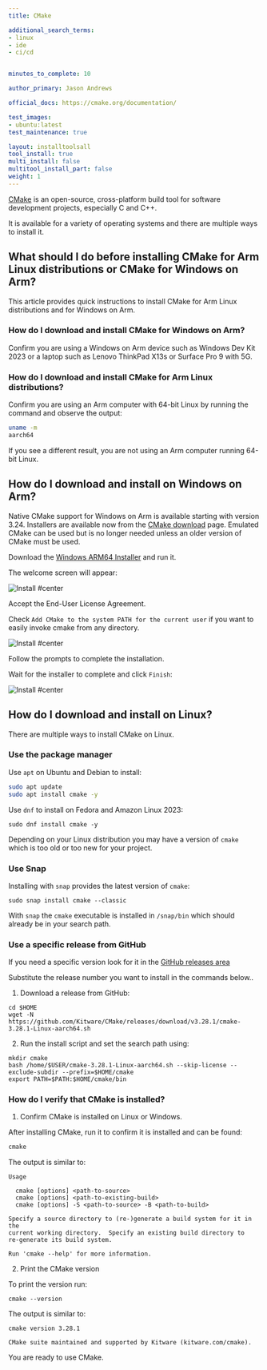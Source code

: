 ```yaml
---
title: CMake

additional_search_terms:
- linux
- ide
- ci/cd


minutes_to_complete: 10

author_primary: Jason Andrews

official_docs: https://cmake.org/documentation/

test_images:
- ubuntu:latest
test_maintenance: true

layout: installtoolsall
tool_install: true
multi_install: false
multitool_install_part: false
weight: 1
---
```


[CMake](https://cmake.org/) is an open-source, cross-platform build tool for software development projects, especially C and C++.

It is available for a variety of operating systems and there are multiple ways to install it.


## What should I do before installing CMake for Arm Linux distributions or CMake for Windows on Arm?

This article provides quick instructions to install CMake for Arm Linux distributions and for Windows on Arm.

### How do I download and install CMake for Windows on Arm?

Confirm you are using a Windows on Arm device such as Windows Dev Kit 2023 or a laptop such as Lenovo ThinkPad X13s or Surface Pro 9 with 5G.

### How do I download and install CMake for Arm Linux distributions?

Confirm you are using an Arm computer with 64-bit Linux by running the command and observe the output:

```bash { target="ubuntu:latest | 2" }
uname -m
aarch64
```

If you see a different result, you are not using an Arm computer running 64-bit Linux.

## How do I download and install on Windows on Arm?

Native CMake support for Windows on Arm is available starting with version 3.24. Installers are available now from the [CMake download](https://cmake.org/download/) page. Emulated CMake can be used but is no longer needed unless an older version of CMake must be used.

Download the [Windows ARM64 Installer](https://github.com/Kitware/CMake/releases/download/v3.28.1/cmake-3.28.1-windows-arm64.msi) and run it.

The welcome screen will appear:

![Install #center](/install-guides/_images/cmake-welcome.png)

Accept the End-User License Agreement.

Check `Add CMake to the system PATH for the current user` if you want to easily invoke cmake from any directory.

![Install #center](/install-guides/_images/cmake-path.png)

Follow the prompts to complete the installation.

Wait for the installer to complete and click `Finish`:

![Install #center](/install-guides/_images/cmake-finish.png)

## How do I download and install on Linux?

There are multiple ways to install CMake on Linux.

### Use the package manager

Use `apt` on Ubuntu and Debian to install:

```bash { target="ubuntu:latest" }
sudo apt update
sudo apt install cmake -y
```

Use `dnf` to install on Fedora and Amazon Linux 2023:

```console
sudo dnf install cmake -y
```

Depending on your Linux distribution you may have a version of `cmake` which is too old or too new for your project.

### Use Snap

Installing with `snap` provides the latest version of `cmake`:

```console
sudo snap install cmake --classic
```

With `snap` the `cmake` executable is installed in `/snap/bin` which should already be in your search path.

### Use a specific release from GitHub

If you need a specific version look for it in the [GitHub releases area](https://github.com/Kitware/CMake/releases)

Substitute the release number you want to install in the commands below..

1. Download a release from GitHub:

```console
cd $HOME
wget -N https://github.com/Kitware/CMake/releases/download/v3.28.1/cmake-3.28.1-Linux-aarch64.sh
```

2. Run the install script and set the search path using:

```console
mkdir cmake
bash /home/$USER/cmake-3.28.1-Linux-aarch64.sh --skip-license --exclude-subdir --prefix=$HOME/cmake
export PATH=$PATH:$HOME/cmake/bin
```

### How do I verify that CMake is installed?

1. Confirm CMake is installed on Linux or Windows.

After installing CMake, run it to confirm it is installed and can be found:

```cmd
cmake
```

The output is similar to:

```output
Usage

  cmake [options] <path-to-source>
  cmake [options] <path-to-existing-build>
  cmake [options] -S <path-to-source> -B <path-to-build>

Specify a source directory to (re-)generate a build system for it in the
current working directory.  Specify an existing build directory to
re-generate its build system.

Run 'cmake --help' for more information.
```

2. Print the CMake version

To print the version run:

```console
cmake --version
```

The output is similar to:

```output
cmake version 3.28.1

CMake suite maintained and supported by Kitware (kitware.com/cmake).
```

You are ready to use CMake.

